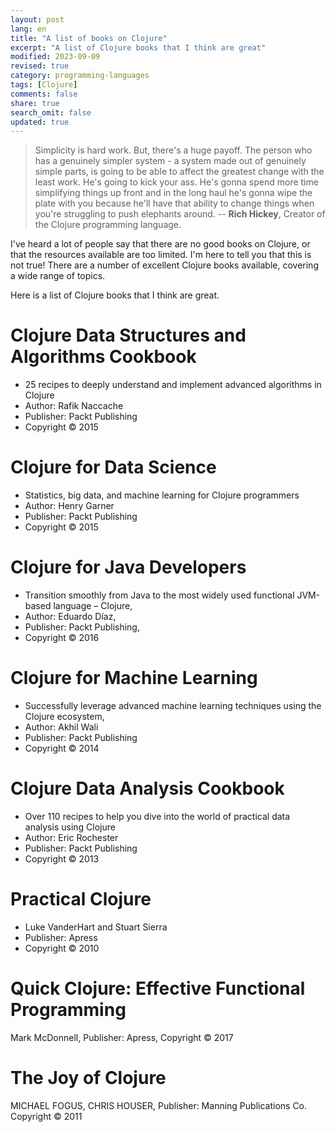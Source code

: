 ```yaml
---
layout: post
lang: en
title: "A list of books on Clojure"
excerpt: "A list of Clojure books that I think are great"
modified: 2023-09-09
revised: true
category: programming-languages
tags: [Clojure]
comments: false
share: true
search_omit: false
updated: true
---
```


> Simplicity is hard work. But, there's a huge payoff. The person who has a genuinely simpler system - a system made out of genuinely simple parts, is going to be able to affect the greatest change with the least work. He's going to kick your ass. He's gonna spend more time simplifying things up front and in the long haul he's gonna wipe the plate with you because he'll have that ability to change things when you're struggling to push elephants around.
-- **Rich Hickey**, Creator of the Clojure programming language.

I've heard a lot of people say that there are no good books on Clojure, or that the resources available are too limited. I'm here to tell you that this is not true! There are a number of excellent Clojure books available, covering a wide range of topics.

Here is a list of Clojure books that I think are great.

# Clojure Data Structures and Algorithms Cookbook
   * 25 recipes to deeply understand and implement advanced algorithms in Clojure
   * Author: Rafik Naccache
   * Publisher: Packt Publishing
   * Copyright © 2015

#  Clojure for Data Science
   * Statistics, big data, and machine learning for Clojure programmers
   * Author: Henry Garner
   * Publisher: Packt Publishing
   * Copyright © 2015

# Clojure for Java Developers
   * Transition smoothly from Java to the most widely used functional JVM-based language – Clojure,
   * Author: Eduardo Díaz,
   * Publisher: Packt Publishing,
   * Copyright © 2016

# Clojure for Machine Learning
   * Successfully leverage advanced machine learning techniques using the Clojure ecosystem,
   * Author: Akhil Wali
   * Publisher: Packt Publishing
   * Copyright © 2014

# Clojure Data Analysis Cookbook
   * Over 110 recipes to help you dive into the world of practical data analysis using Clojure
   * Author: Eric Rochester
   * Publisher: Packt Publishing
   * Copyright © 2013

# Practical Clojure
   * Luke VanderHart and Stuart Sierra
   * Publisher: Apress
   * Copyright © 2010

# Quick Clojure: Effective Functional Programming
   Mark McDonnell,
   Publisher: Apress,
   Copyright © 2017

# The Joy of Clojure
   MICHAEL FOGUS,
   CHRIS HOUSER,
   Publisher: Manning Publications Co.
   Copyright © 2011
